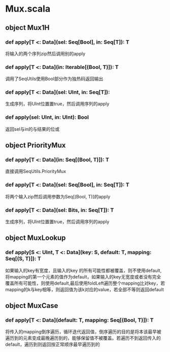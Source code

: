 # Mux.scala

## object Mux1H

### def apply[T <: Data](sel: Seq[Bool], in: Seq[T]): T  

将输入的两个序列zip然后调用别的apply

### def apply[T <: Data](in: Iterable[(Bool, T)]): T  

调用了SeqUtils使用Bool部分作为独热码返回输出

### def apply[T <: Data](sel: UInt, in: Seq[T]): 

生成序列，将UInt位置置true，然后调用序列的apply

### def apply(sel: UInt, in: UInt): Bool

返回sel与in的与结果的位或

## object PriorityMux

### def apply[T <: Data](in: Seq[(Bool, T)]): T  

直接调用SeqUtils.PriorityMux

### def apply[T <: Data](sel: Seq[Bool], in: Seq[T]): T  

将两个输入zip然后调用参数为Seq[(Bool, T)]的apply

### def apply[T <: Data](sel: Bits, in: Seq[T]): T  

生成序列，将UInt位置置true，然后调用序列的apply

## object MuxLookup

### def apply[S <: UInt, T <: Data](key: S, default: T, mapping: Seq[(S, T)]): T

如果输入的key有宽度，且输入的key 的所有可能性都被覆盖，则不使用default,将mapping的第一个元素的值作为default，如果输入的key无宽度或者没有完全覆盖所有可能性，则使用default,最后使用foldLeft遍历整个mapping比对key，若mapping的k与key相等，则返回值为该k对应的value，若全部不等则返回default

## object MuxCase

### def apply[T <: Data](default: T, mapping: Seq[(Bool, T)]): T  

将传入的mapping倒序遍历，循环迭代返回值，倒序遍历的目的是将本该最早被遍历到的元素变成最晚遍历到的，能够保留值不被覆盖。若遍历不到返回传入的default，遍历到则返回按正常顺序最早遍历到的
